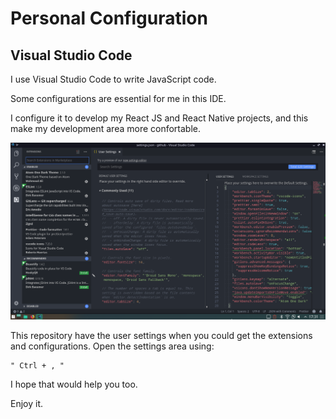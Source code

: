 # Personal Configuration
## Visual Studio Code
I use Visual Studio Code to write JavaScript code.

Some configurations are essential for me in this IDE.

I configure it to develop my React JS and React Native projects, and this make my development area more confortable.

![alt text](https://github.com/bdouram/My-Personal-VSCode-Configuration/blob/master/image.png)


This repository have the user settings when you could get the extensions and configurations. Open the settings area using:

```
" Ctrl + , "
```

I hope that would help you too.

Enjoy it.
